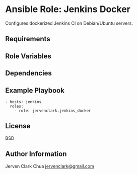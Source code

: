 Ansible Role: Jenkins Docker
=========

Configures dockerized Jenkins CI on Debian/Ubuntu servers.

Requirements
------------


Role Variables
--------------


Dependencies
------------


Example Playbook
----------------
```
- hosts: jenkins
  roles:
    - role: jervenclark.jenkins_docker
```

License
-------

BSD

Author Information
------------------

Jerven Clark Chua <jervenclark@gmail.com>
